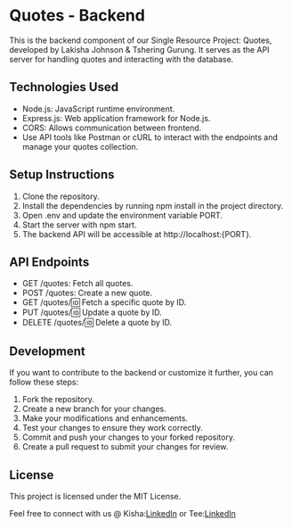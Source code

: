 # Quotes - Backend
This is the backend component of our Single Resource Project: Quotes, developed by Lakisha Johnson & Tshering Gurung. It serves as the API server for handling quotes and interacting with the database.

## Technologies Used
- Node.js: JavaScript runtime environment.
- Express.js: Web application framework for Node.js.
- CORS: Allows communication between frontend.
- Use API tools like Postman or cURL to interact with the endpoints and manage your quotes collection.
  
## Setup Instructions
1. Clone the repository.
1. Install the dependencies by running npm install in the project directory.
1. Open .env and update the environment variable PORT.
1. Start the server with npm start.
1. The backend API will be accessible at http://localhost:{PORT}.

## API Endpoints
- GET /quotes: Fetch all quotes.
- POST /quotes: Create a new quote.
- GET /quotes/:id: Fetch a specific quote by ID.
- PUT /quotes/:id: Update a quote by ID.
- DELETE /quotes/:id: Delete a quote by ID.

## Development
If you want to contribute to the backend or customize it further, you can follow these steps:

1. Fork the repository.
1. Create a new branch for your changes.
1. Make your modifications and enhancements.
1. Test your changes to ensure they work correctly.
1. Commit and push your changes to your forked repository.
1. Create a pull request to submit your changes for review.

## License
This project is licensed under the MIT License.

Feel free to connect with us @ Kisha:[LinkedIn](https://ww](https://www.linkedin.com/in/lakisha-johnson-0b0587219/)https://www.linkedin.com/in/lakisha-johnson-0b0587219/) or Tee:[LinkedIn](https://www.linkedin.com/in/tsheringgurungny/)
